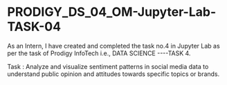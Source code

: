 # PRODIGY_DS_04_OM-Jupyter-Lab-TASK-04
As an Intern, I have created and completed the task no.4 in Jupyter Lab as per the task of Prodigy InfoTech i.e., DATA SCIENCE ----TASK 4.

Task : Analyze and visualize sentiment patterns in social media data to understand public opinion and attitudes towards specific topics or brands.





